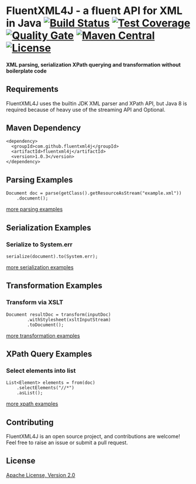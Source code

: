 # FluentXML4J - a fluent API for XML in Java [![Build Status](https://travis-ci.org/fluentxml4j/fluentxml4j.svg?branch=master)](https://travis-ci.org/fluentxml4j/fluentxml4j) [![Test Coverage](https://codecov.io/gh/fluentxml4j/fluentxml4j/branch/master/graph/badge.svg)](https://codecov.io/gh/fluentxml4j/fluentxml4j) [![Quality Gate](https://sonarqube.com/api/badges/gate?key=com.github.fluentxml4j:fluentxml4j)](https://sonarcloud.io/dashboard?id=com.github.fluentxml4j%3Afluentxml4j) [![Maven Central](https://img.shields.io/maven-central/v/com.github.fluentxml4j/fluentxml4j.svg)](https://search.maven.org/#search%7Cga%7C1%7Cfluentxml4j) [![License](https://img.shields.io/badge/License-Apache%202.0-blue.svg)](https://www.apache.org/licenses/LICENSE-2.0.txt)

#### XML parsing, serialization XPath querying and transformation without boilerplate code

## Requirements
FluentXML4J uses the builtin JDK XML parser and XPath API, but Java 8 is required because of heavy use
of the streaming API and Optional.

## Maven Dependency

```
<dependency>
  <groupId>com.github.fluentxml4j</groupId>
  <artifactId>fluentxml4j</artifactId>
  <version>1.0.3</version>
</dependency>
```

## Parsing Examples

```
Document doc = parse(getClass().getResourceAsStream("example.xml"))
    .document();
```

[more parsing examples](doc/examples/parsing-examples)


## Serialization Examples

### Serialize to System.err
```
serialize(document).to(System.err);
```

[more serialization examples](doc/examples/serialization-examples)

## Transformation Examples

### Transform via XSLT
```
Document resultDoc = transform(inputDoc)
        .withStylesheet(xsltInputStream)
        .toDocument();
```

[more transformation examples](doc/examples/transformation-examples)

## XPath Query Examples

### Select elements into list
```
List<Element> elements = from(doc)
    .selectElements("//*")
    .asList();
```

[more xpath examples](doc/examples/xpath-examples)

## Contributing
FluentXML4J is an open source project, and contributions are welcome! Feel free to raise an issue or submit a pull request.

## License

[Apache License, Version 2.0](license)
